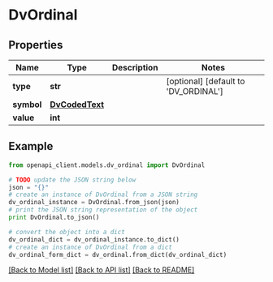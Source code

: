 # DvOrdinal


## Properties

Name | Type | Description | Notes
------------ | ------------- | ------------- | -------------
**type** | **str** |  | [optional] [default to 'DV_ORDINAL']
**symbol** | [**DvCodedText**](DvCodedText.md) |  | 
**value** | **int** |  | 

## Example

```python
from openapi_client.models.dv_ordinal import DvOrdinal

# TODO update the JSON string below
json = "{}"
# create an instance of DvOrdinal from a JSON string
dv_ordinal_instance = DvOrdinal.from_json(json)
# print the JSON string representation of the object
print DvOrdinal.to_json()

# convert the object into a dict
dv_ordinal_dict = dv_ordinal_instance.to_dict()
# create an instance of DvOrdinal from a dict
dv_ordinal_form_dict = dv_ordinal.from_dict(dv_ordinal_dict)
```
[[Back to Model list]](../README.md#documentation-for-models) [[Back to API list]](../README.md#documentation-for-api-endpoints) [[Back to README]](../README.md)


